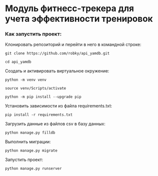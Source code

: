 # Модуль фитнесс-трекера для учета эффективности тренировок

### Как запустить проект:

Клонировать репозиторий и перейти в него в командной строке:

```
git clone https://github.com/robky/api_yamdb.git
```

```
cd api_yamdb
```

Cоздать и активировать виртуальное окружение:

```
python -m venv venv
```

```
source venv/Scripts/activate
```

```
python -m pip install --upgrade pip
```

Установить зависимости из файла requirements.txt:

```
pip install -r requirements.txt
```

Загрузить данные из файлов csv в базу данных:

```
python manage.py filldb
```

Выполнить миграции:

```
python manage.py migrate
```

Запустить проект:

```
python manage.py runserver
```

